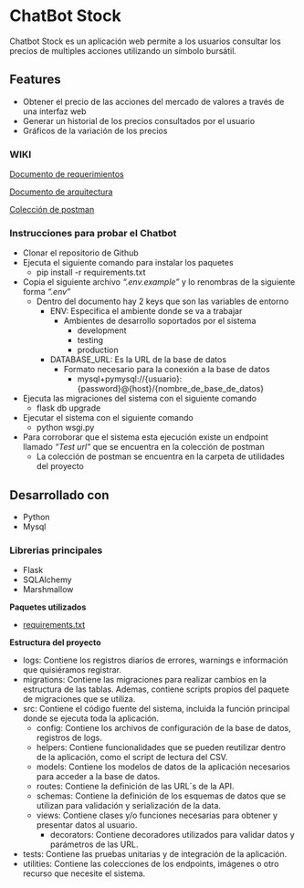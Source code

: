 # ChatBot Stock

Chatbot Stock es un aplicación web permite a los usuarios consultar los precios de multiples acciones utilizando un símbolo bursátil.


## Features

* Obtener el precio de las acciones del mercado de valores a través de una interfaz web
* Generar un historial de los precios consultados por el usuario
* Gráficos de la variación de los precios

### WIKI
[Documento de requerimientos](https://github.com/bboytoom/Chatbot-Stock/wiki/Documento-de-requerimientos)

[Documento de arquitectura](https://github.com/bboytoom/Chatbot-Stock/wiki/Documento-de-arquitectura)

[Colección de postman](https://github.com/bboytoom/Chatbot-Stock/blob/develop/utilities/ChatBot_Stock.postman_collection.json)


### Instrucciones para probar el Chatbot

* Clonar el repositorio de Github
* Ejecuta el siguiente comando para instalar los paquetes
    - pip install -r requirements.txt
* Copia el siguiente archivo *“.env.example”* y lo renombras de la siguiente forma *“.env”*
    - Dentro del documento hay 2 keys que son las variables de entorno
        - ENV: Especifica el ambiente donde se va a trabajar
            - Ambientes de desarrollo soportados por el sistema
                - development
                - testing
                - production
        - DATABASE_URL: Es la URL de la base de datos
            - Formato necesario para la conexión a la base de datos
                - mysql+pymysql://{usuario}:{password}@{host}/{nombre_de_base_de_datos}
* Ejecuta las migraciones del sistema con el siguiente comando
    - flask db upgrade
* Ejecutar el sistema con el siguiente comando
    - python wsgi.py
* Para corroborar que el sistema esta ejecución existe un endpoint llamado *“Test url”* que se encuentra en la colección de postman
    - La colección de postman se encuentra en la carpeta de utilidades del proyecto


## Desarrollado con

* Python
* Mysql


### Librerias principales

* Flask
* SQLAlchemy
* Marshmallow

**Paquetes utilizados**

* [requirements.txt](https://github.com/bboytoom/Chatbot-Stock/blob/develop/requirements.txt)

**Estructura del proyecto**

* logs: Contiene los registros diarios de errores, warnings e información que quisiéramos registrar.
* migrations: Contiene las migraciones para realizar cambios en la estructura de las tablas. Ademas, contiene scripts propios del paquete de migraciones que se utiliza.
* src: Contiene el código fuente del sistema, incluida la función principal donde se ejecuta toda la aplicación.
    - config: Contiene los archivos de configuración de la base de datos, registros de logs.
    - helpers: Contiene funcionalidades que se pueden reutilizar dentro de la aplicación, como el script de lectura del CSV.
    - models: Contiene los modelos de datos de la aplicación necesarios para acceder a la base de datos.
    - routes: Contiene la definición de las URL´s de la API.
    - schemas: Contiene la definición de los esquemas de datos que se utilizan para validación y serialización de la data.
    - views: Contiene clases y/o funciones necesarias para obtener y presentar datos al usuario.
        - decorators: Contiene decoradores utilizados para validar datos y parámetros de las URL.
* tests: Contiene las pruebas unitarias y de integración de la aplicación.
* utilities: Contiene las colecciones de los endpoints, imágenes o otro recurso que necesite el sistema.